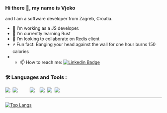### Hi there 👋, my name is Vjeko
and I am a software developer from Zagreb, Croatia.


- 🔭 I’m working as a JS developer.
- 🌱 I’m currently learning Rust
- 👯 I’m looking to collaborate on Redis client
- ⚡ Fun fact: Banging your head against the wall for one hour burns 150 calories
- - :mailbox: How to reach me: [![Linkedin Badge](https://img.shields.io/badge/LinkedIn-0077B5?style=for-the-badge&logo=linkedin&logoColor=white)](https://www.linkedin.com/in/vjekoslav-pavi%C4%8Din-265247129/)

### :hammer_and_wrench: Languages and Tools :

<div>
  <img src="https://img.shields.io/badge/TypeScript-007ACC?style=for-the-badge&logo=typescript&logoColor=white">&nbsp;
  <img src="https://img.shields.io/badge/next.js-000000?style=for-the-badge&logo=nextdotjs&logoColor=white">&nbsp;
  <img src"https://img.shields.io/badge/React-20232A?style=for-the-badge&logo=react&logoColor=61DAFB">&nbsp;
  <img src"https://img.shields.io/badge/Apollo%20GraphQL-311C87?&style=for-the-badge&logo=Apollo%20GraphQL&logoColor=white">&nbsp;
  <img src"https://img.shields.io/badge/Jest-C21325?style=for-the-badge&logo=jest&logoColor=white">&nbsp;
  <img src"https://img.shields.io/badge/Express.js-000000?style=for-the-badge&logo=express&logoColor=white">&nbsp;
  <img src="https://img.shields.io/badge/PostgreSQL-316192?style=for-the-badge&logo=postgresql&logoColor=white">&nbsp;
  <igm src="https://img.shields.io/badge/Webpack-8DD6F9?style=for-the-badge&logo=Webpack&logoColor=white">&nbsp;
  <img src="https://img.shields.io/badge/storybook-FF4785?style=for-the-badge&logo=storybook&logoColor=white">&nbsp;
  <img src="https://img.shields.io/badge/redis-CC0000.svg?&style=for-the-badge&logo=redis&logoColor=white">&nbsp;
  <img src="https://img.shields.io/badge/Rust-black?style=for-the-badge&logo=rust&logoColor=#E57324">&nbsp;	
</div>

---

[![Top Langs](https://github-readme-stats.vercel.app/api/top-langs/?username=vjekooo&layout=compact&theme=vision-friendly-dark)](https://github.com/anuraghazra/github-readme-stats)
